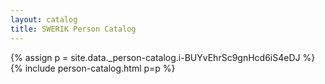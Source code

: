 ```yaml
---
layout: catalog
title: SWERIK Person Catalog
---
```

{% assign p = site.data._person-catalog.i-BUYvEhrSc9gnHcd6iS4eDJ %}
{% include person-catalog.html p=p %}

